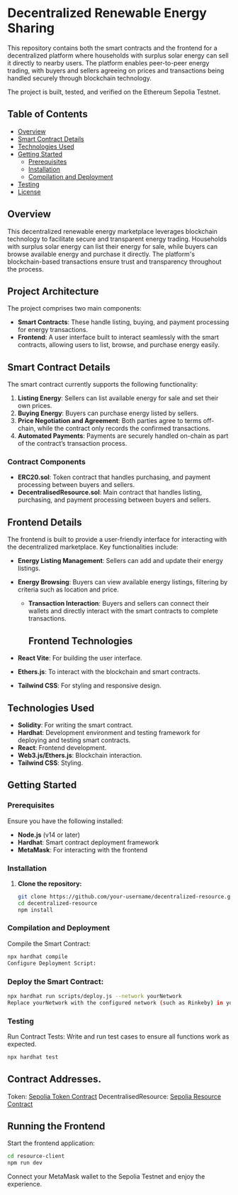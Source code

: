 # Decentralized Renewable Energy Sharing

This repository contains both the smart contracts and the frontend for a decentralized platform where households with surplus solar energy can sell it directly to nearby users. The platform enables peer-to-peer energy trading, with buyers and sellers agreeing on prices and transactions being handled securely through blockchain technology.

The project is built, tested, and verified on the Ethereum Sepolia Testnet.

## Table of Contents

- [Overview](#overview)
- [Smart Contract Details](#smart-contract-details)
- [Technologies Used](#technologies-used)
- [Getting Started](#getting-started)
  - [Prerequisites](#prerequisites)
  - [Installation](#installation)
  - [Compilation and Deployment](#compilation-and-deployment)
- [Testing](#testing)
- [License](#license)

## Overview

This decentralized renewable energy marketplace leverages blockchain technology to facilitate secure and transparent energy trading. Households with surplus solar energy can list their energy for sale, while buyers can browse available energy and purchase it directly. The platform's blockchain-based transactions ensure trust and transparency throughout the process.

## Project Architecture

The project comprises two main components:

- **Smart Contracts**: These handle listing, buying, and payment processing for energy transactions.
- **Frontend**: A user interface built to interact seamlessly with the smart contracts, allowing users to list, browse, and purchase energy easily.

## Smart Contract Details

The smart contract currently supports the following functionality:

1. **Listing Energy**: Sellers can list available energy for sale and set their own prices.
2. **Buying Energy**: Buyers can purchase energy listed by sellers.
3. **Price Negotiation and Agreement**: Both parties agree to terms off-chain, while the contract only records the confirmed transactions.
4. **Automated Payments**: Payments are securely handled on-chain as part of the contract’s transaction process.

### Contract Components

- **ERC20.sol**: Token contract that handles purchasing, and payment processing between buyers and sellers.
- **DecentralisedResource.sol**: Main contract that handles listing, purchasing, and payment processing between buyers and sellers.

## Frontend Details

The frontend is built to provide a user-friendly interface for interacting with the decentralized marketplace. Key functionalities include:

- **Energy Listing Management**: Sellers can add and update their energy listings.
- **Energy Browsing**: Buyers can view available energy listings, filtering by criteria such as location and price.

  - **Transaction Interaction**: Buyers and sellers can connect their wallets and directly interact with the smart contracts to complete transactions.

    ## Frontend Technologies

- **React Vite**: For building the user interface.
- **Ethers.js**: To interact with the blockchain and smart contracts.
- **Tailwind CSS**: For styling and responsive design.

## Technologies Used

- **Solidity**: For writing the smart contract.
- **Hardhat**: Development environment and testing framework for deploying and testing smart contracts.
- **React**: Frontend development.
- **Web3.js/Ethers.js**: Blockchain interaction.
- **Tailwind CSS**: Styling.

## Getting Started

### Prerequisites

Ensure you have the following installed:

- **Node.js** (v14 or later)
- **Hardhat**: Smart contract deployment framework
- **MetaMask**: For interacting with the frontend

### Installation

1. **Clone the repository:**
   ```bash
   git clone https://github.com/your-username/decentralized-resource.git
   cd decentralized-resource
   npm install
   ```

### Compilation and Deployment

Compile the Smart Contract:

```bash
npx hardhat compile
Configure Deployment Script:
```

### Deploy the Smart Contract:

```bash
npx hardhat run scripts/deploy.js --network yourNetwork
Replace yourNetwork with the configured network (such as Rinkeby) in your Hardhat config file.
```

### Testing

Run Contract Tests: Write and run test cases to ensure all functions work as expected.

```bash
npx hardhat test
```

## Contract Addresses.

Token: [ Sepolia Token Contract](https://sepolia.etherscan.io/address/0xcDE4288aEb296A8E6C536041398B164659d3Dd28)
DecentralisedResource: [ Sepolia Resource Contract](https://sepolia.etherscan.io/address/0x98FD3b5A2aaAC11dFf931427Addf86D926C985A8)

## Running the Frontend

Start the frontend application:

```bash
cd resource-client
npm run dev
```

Connect your MetaMask wallet to the Sepolia Testnet and enjoy the experience.

